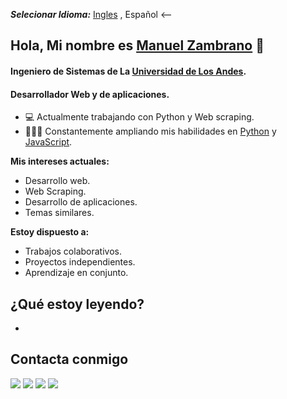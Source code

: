 ***Selecionar Idioma:*** [Ingles](https://github.com/mzgdev/mzgdev/blob/main/README.md) , Español <--
## Hola, Mi nombre es [Manuel Zambrano](https://twitter.com/mzgdev) 👋  

                                  

#### Ingeniero de Sistemas de La [Universidad de Los Andes](http://www.ula.ve/index.php).

#### Desarrollador Web y de aplicaciones.


- 💻 Actualmente trabajando con Python y Web scraping.
- 👨🏽‍💻 Constantemente ampliando mis habilidades en [Python](#) y [JavaScript](#).

**Mis intereses actuales:**
- Desarrollo web.
- Web Scraping.
- Desarrollo de aplicaciones.
- Temas similares.

**Estoy dispuesto a:**

- Trabajos colaborativos.
- Proyectos independientes.
- Aprendizaje en conjunto.

## ¿Qué estoy leyendo?
- 


<!--**My Weekly Reading List** -->


## Contacta conmigo

<p align = "center">

[<img src ="https://img.shields.io/badge/website-%23.svg?&style=for-the-badge&logo=www&logoColor=white%22&color=grey">](https://mzgdev.github.io)
[<img src="https://img.shields.io/badge/twitter-%231DA1F2.svg?&style=for-the-badge&logo=twitter&logoColor=white&color=blue" />](https://twitter.com/manuelzg_dev) 
[<img src="https://img.shields.io/badge/linkedin-%2312100E.svg?&style=for-the-badge&logo=linkedin&logoColor=white&color=grey" />](https://www.linkedin.com/in/manuelzg-dev/)
[<img src="https://img.shields.io/badge/instagram-%2312100E.svg?&style=for-the-badge&logo=instagram&logoColor=white&color=grey" />](https://instagram.com/manuelzg.dev)
</p>
